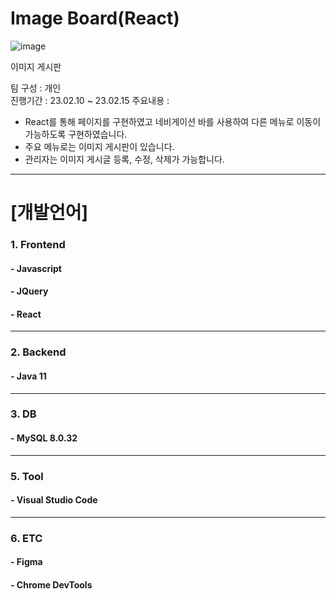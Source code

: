 # Image Board(React) 
![image](https://user-images.githubusercontent.com/115364621/235833392-85542d9e-aa64-4d7c-8fc4-46fe8e38cf6f.png)

이미지 게시판 

팀 구성 : 개인  
진행기간 : 23.02.10 ~ 23.02.15 
주요내용 : 
- React를 통해 페이지를 구현하였고 네비게이션 바를 사용하여 다른 메뉴로 이동이 가능하도록 구현하였습니다. 
- 주요 메뉴로는 이미지 게시판이 있습니다.
- 관리자는 이미지 게시글 등록, 수정, 삭제가 가능합니다. 

------------

# [개발언어]
### 1. Frontend
#### - Javascript
#### - JQuery
#### - React 
------------  
### 2. Backend
#### - Java 11
------------  
### 3. DB
#### - MySQL 8.0.32 
------------  
### 5. Tool
#### - Visual Studio Code
------------  
### 6. ETC
#### - Figma
#### - Chrome DevTools
